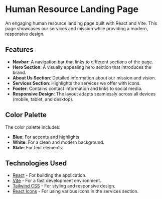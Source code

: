 # Human Resource Landing Page

An engaging human resource landing page built with React and Vite. This page showcases our services and mission while providing a modern, responsive design.

## Features

- **Navbar**: A navigation bar that links to different sections of the page.
- **Hero Section**: A visually appealing hero section that introduces the brand.
- **About Us Section**: Detailed information about our mission and vision.
- **Services Section**: Highlights the services we offer with icons.
- **Footer**: Contains contact information and links to social media.
- **Responsive Design**: The layout adapts seamlessly across all devices (mobile, tablet, and desktop).

## Color Palette

The color palette includes:
- **Blue**: For accents and highlights.
- **White**: For a clean and modern background.
- **Slate**: For text elements.

## Technologies Used

- [React](https://reactjs.org/) - For building the application.
- [Vite](https://vitejs.dev/) - For a fast development environment.
- [Tailwind CSS](https://tailwindcss.com/) - For styling and responsive design.
- [React Icons](https://react-icons.github.io/react-icons/) - For using various icons in the services section.